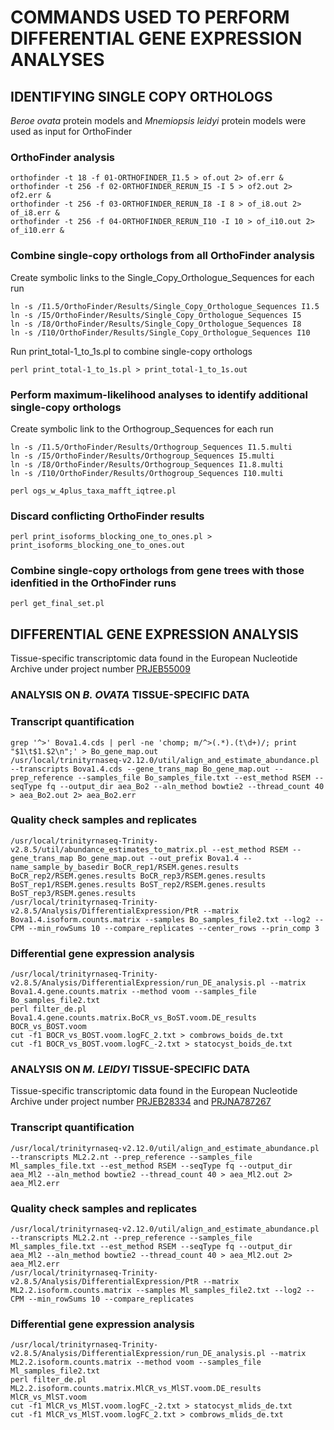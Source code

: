 # COMMANDS USED TO PERFORM DIFFERENTIAL GENE EXPRESSION ANALYSES

## IDENTIFYING SINGLE COPY ORTHOLOGS
_Beroe ovata_ protein models and _Mnemiopsis leidyi_ protein models were used as input for OrthoFinder

### OrthoFinder analysis
```
orthofinder -t 18 -f 01-ORTHOFINDER_I1.5 > of.out 2> of.err &
orthofinder -t 256 -f 02-ORTHOFINDER_RERUN_I5 -I 5 > of2.out 2> of2.err &
orthofinder -t 256 -f 03-ORTHOFINDER_RERUN_I8 -I 8 > of_i8.out 2> of_i8.err &
orthofinder -t 256 -f 04-ORTHOFINDER_RERUN_I10 -I 10 > of_i10.out 2> of_i10.err &
```

### Combine single-copy orthologs from all OrthoFinder analysis
Create symbolic links to the Single_Copy_Orthologue_Sequences for each run
```
ln -s /I1.5/OrthoFinder/Results/Single_Copy_Orthologue_Sequences I1.5
ln -s /I5/OrthoFinder/Results/Single_Copy_Orthologue_Sequences I5
ln -s /I8/OrthoFinder/Results/Single_Copy_Orthologue_Sequences I8
ln -s /I10/OrthoFinder/Results/Single_Copy_Orthologue_Sequences I10
```
Run print_total-1_to_1s.pl to combine single-copy orthologs
```
perl print_total-1_to_1s.pl > print_total-1_to_1s.out
```

### Perform maximum-likelihood analyses to identify additional single-copy orthologs
Create symbolic link to the Orthogroup_Sequences for each run
```
ln -s /I1.5/OrthoFinder/Results/Orthogroup_Sequences I1.5.multi
ln -s /I5/OrthoFinder/Results/Orthogroup_Sequences I5.multi
ln -s /I8/OrthoFinder/Results/Orthogroup_Sequences I1.8.multi
ln -s /I10/OrthoFinder/Results/Orthogroup_Sequences I10.multi
```
```
perl ogs_w_4plus_taxa_mafft_iqtree.pl
```

### Discard conflicting OrthoFinder results
```
perl print_isoforms_blocking_one_to_ones.pl > print_isoforms_blocking_one_to_ones.out
```

### Combine single-copy orthologs from gene trees with those idenfitied in the OrthoFinder runs
```
perl get_final_set.pl
```

## DIFFERENTIAL GENE EXPRESSION ANALYSIS
Tissue-specific transcriptomic data found in the European Nucleotide Archive under project number [PRJEB55009](https://www.ebi.ac.uk/ena/browser/view/PRJEB55009)

### ANALYSIS ON _B. OVATA_ TISSUE-SPECIFIC DATA

### Transcript quantification
```
grep '^>' Bova1.4.cds | perl -ne 'chomp; m/^>(.*).(t\d+)/; print "$1\t$1.$2\n";' > Bo_gene_map.out
/usr/local/trinityrnaseq-v2.12.0/util/align_and_estimate_abundance.pl --transcripts Bova1.4.cds --gene_trans_map Bo_gene_map.out --prep_reference --samples_file Bo_samples_file.txt --est_method RSEM --seqType fq --output_dir aea_Bo2 --aln_method bowtie2 --thread_count 40 > aea_Bo2.out 2> aea_Bo2.err
```

### Quality check samples and replicates
```
/usr/local/trinityrnaseq-Trinity-v2.8.5/util/abundance_estimates_to_matrix.pl --est_method RSEM --gene_trans_map Bo_gene_map.out --out_prefix Bova1.4 --name_sample_by_basedir BoCR_rep1/RSEM.genes.results BoCR_rep2/RSEM.genes.results BoCR_rep3/RSEM.genes.results BoST_rep1/RSEM.genes.results BoST_rep2/RSEM.genes.results BoST_rep3/RSEM.genes.results
/usr/local/trinityrnaseq-Trinity-v2.8.5/Analysis/DifferentialExpression/PtR --matrix Bova1.4.isoform.counts.matrix --samples Bo_samples_file2.txt --log2 --CPM --min_rowSums 10 --compare_replicates --center_rows --prin_comp 3
```

### Differential gene expression analysis
```
/usr/local/trinityrnaseq-Trinity-v2.8.5/Analysis/DifferentialExpression/run_DE_analysis.pl --matrix Bova1.4.gene.counts.matrix --method voom --samples_file Bo_samples_file2.txt
perl filter_de.pl Bova1.4.gene.counts.matrix.BoCR_vs_BoST.voom.DE_results BOCR_vs_BOST.voom
cut -f1 BOCR_vs_BOST.voom.logFC_2.txt > combrows_boids_de.txt
cut -f1 BOCR_vs_BOST.voom.logFC_-2.txt > statocyst_boids_de.txt
```

### ANALYSIS ON _M. LEIDYI_ TISSUE-SPECIFIC DATA
Tissue-specific transcriptomic data found in the European Nucleotide Archive under project number [PRJEB28334](https://www.ebi.ac.uk/ena/browser/view/PRJEB28334) and [PRJNA787267](https://www.ebi.ac.uk/ena/browser/view/PRJNA787267)

### Transcript quantification
```
/usr/local/trinityrnaseq-v2.12.0/util/align_and_estimate_abundance.pl --transcripts ML2.2.nt --prep_reference --samples_file Ml_samples_file.txt --est_method RSEM --seqType fq --output_dir aea_Ml2 --aln_method bowtie2 --thread_count 40 > aea_Ml2.out 2> aea_Ml2.err
```

### Quality check samples and replicates
```
/usr/local/trinityrnaseq-v2.12.0/util/align_and_estimate_abundance.pl --transcripts ML2.2.nt --prep_reference --samples_file Ml_samples_file.txt --est_method RSEM --seqType fq --output_dir aea_Ml2 --aln_method bowtie2 --thread_count 40 > aea_Ml2.out 2> aea_Ml2.err
/usr/local/trinityrnaseq-Trinity-v2.8.5/Analysis/DifferentialExpression/PtR --matrix ML2.2.isoform.counts.matrix --samples Ml_samples_file2.txt --log2 --CPM --min_rowSums 10 --compare_replicates
```

### Differential gene expression analysis
```
/usr/local/trinityrnaseq-Trinity-v2.8.5/Analysis/DifferentialExpression/run_DE_analysis.pl --matrix ML2.2.isoform.counts.matrix --method voom --samples_file Ml_samples_file2.txt
perl filter_de.pl ML2.2.isoform.counts.matrix.MlCR_vs_MlST.voom.DE_results MlCR_vs_MlST.voom
cut -f1 MlCR_vs_MlST.voom.logFC_-2.txt > statocyst_mlids_de.txt
cut -f1 MlCR_vs_MlST.voom.logFC_2.txt > combrows_mlids_de.txt
```
